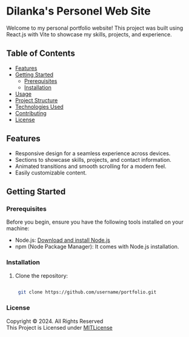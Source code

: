# Dilanka's Personel Web Site

Welcome to my personal portfolio website! This project was built using React.js with Vite to showcase my skills, projects, and experience.

## Table of Contents

- [Features](#features)
- [Getting Started](#getting-started)
    - [Prerequisites](#prerequisites)
    - [Installation](#installation)
- [Usage](#usage)
- [Project Structure](#project-structure)
- [Technologies Used](#technologies-used)
- [Contributing](#contributing)
- [License](#license)

## Features

- Responsive design for a seamless experience across devices.
- Sections to showcase skills, projects, and contact information.
- Animated transitions and smooth scrolling for a modern feel.
- Easily customizable content.

## Getting Started

### Prerequisites

Before you begin, ensure you have the following tools installed on your machine:

- Node.js: [Download and install Node.js](https://nodejs.org/)
- npm (Node Package Manager): It comes with Node.js installation.

### Installation

1. Clone the repository:

   ```bash
  
    git clone https://github.com/username/portfolio.git

### License
Copyright &copy; 2024. All Rights Reserved <br>
This Project is Licensed under [MITLicense](License.txt)